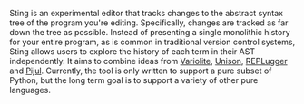 Sting is an experimental editor that tracks changes to the abstract syntax tree of the program you're editing. Specifically, changes are tracked as far down the tree as possible. Instead of presenting a single monolithic history for your entire program, as is common in traditional version control systems, Sting allows users to explore the history of each term in their AST independently. It aims to combine ideas from [Variolite](https://marybethkery.com/projects/Verdant/variolite-supporting-exploratory-programming.pdf), [Unison](https://www.unisonweb.org/), [REPLugger](https://www.youtube.com/watch?v=F8p5bj01UWk) and [Pijul](https://pijul.org/). Currently, the tool is only written to support a pure subset of Python, but the long term goal is to support a variety of other pure languages. 
